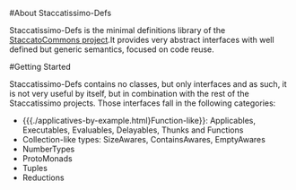#About Staccatissimo-Defs 
 
 Staccatissimo-Defs is the minimal definitions library of the [StaccatoCommons project](http://staccatocommons.sourceforge.net).It provides very abstract interfaces with well defined but generic semantics, focused on code reuse.   
 
#Getting Started 

 Staccatissimo-Defs contains no classes, but only interfaces and as such, it is not very useful by itself, but in combination with the rest of the Staccatissimo projects. Those interfaces fall in the following categories: 
 
 * {{{./applicatives-by-example.html}Function-like}}: Applicables, Executables, Evaluables, Delayables, Thunks and Functions 
 * Collection-like types: SizeAwares, ContainsAwares, EmptyAwares 
 * NumberTypes  
 * ProtoMonads 
 * Tuples 
 * Reductions